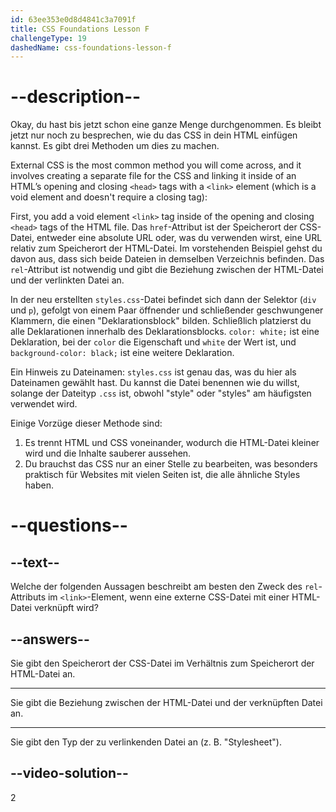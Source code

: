 ```yaml
---
id: 63ee353e0d8d4841c3a7091f
title: CSS Foundations Lesson F
challengeType: 19
dashedName: css-foundations-lesson-f
---
```


# --description--

Okay, du hast bis jetzt schon eine ganze Menge durchgenommen. Es bleibt jetzt nur noch zu besprechen, wie du das CSS in dein HTML einfügen kannst. Es gibt drei Methoden um dies zu machen.

External CSS is the most common method you will come across, and it involves creating a separate file for the CSS and linking it inside of an HTML’s opening and closing `<head>` tags with a `<link>` element (which is a void element and doesn't require a closing tag):

First, you add a void element `<link>` tag inside of the opening and closing `<head>` tags of the HTML file. Das `href`-Attribut ist der Speicherort der CSS-Datei, entweder eine absolute URL oder, was du verwenden wirst, eine URL relativ zum Speicherort der HTML-Datei. Im vorstehenden Beispiel gehst du davon aus, dass sich beide Dateien in demselben Verzeichnis befinden. Das `rel`-Attribut ist notwendig und gibt die Beziehung zwischen der HTML-Datei und der verlinkten Datei an.

In der neu erstellten `styles.css`-Datei befindet sich dann der Selektor (`div` und `p`), gefolgt von einem Paar öffnender und schließender geschwungener Klammern, die einen "Deklarationsblock" bilden. Schließlich platzierst du alle Deklarationen innerhalb des Deklarationsblocks. `color: white;` ist eine Deklaration, bei der `color` die Eigenschaft und `white` der Wert ist, und `background-color: black;` ist eine weitere Deklaration.

Ein Hinweis zu Dateinamen: `styles.css` ist genau das, was du hier als Dateinamen gewählt hast. Du kannst die Datei benennen wie du willst, solange der Dateityp `.css` ist, obwohl "style" oder "styles" am häufigsten verwendet wird.

Einige Vorzüge dieser Methode sind:

1. Es trennt HTML und CSS voneinander, wodurch die HTML-Datei kleiner wird und die Inhalte sauberer aussehen.
2. Du brauchst das CSS nur an einer Stelle zu bearbeiten, was besonders praktisch für Websites mit vielen Seiten ist, die alle ähnliche Styles haben.

# --questions--

## --text--

Welche der folgenden Aussagen beschreibt am besten den Zweck des `rel`-Attributs im `<link>`-Element, wenn eine externe CSS-Datei mit einer HTML-Datei verknüpft wird?

## --answers--

Sie gibt den Speicherort der CSS-Datei im Verhältnis zum Speicherort der HTML-Datei an.

---

Sie gibt die Beziehung zwischen der HTML-Datei und der verknüpften Datei an.

---

Sie gibt den Typ der zu verlinkenden Datei an (z. B. "Stylesheet").


## --video-solution--

2
